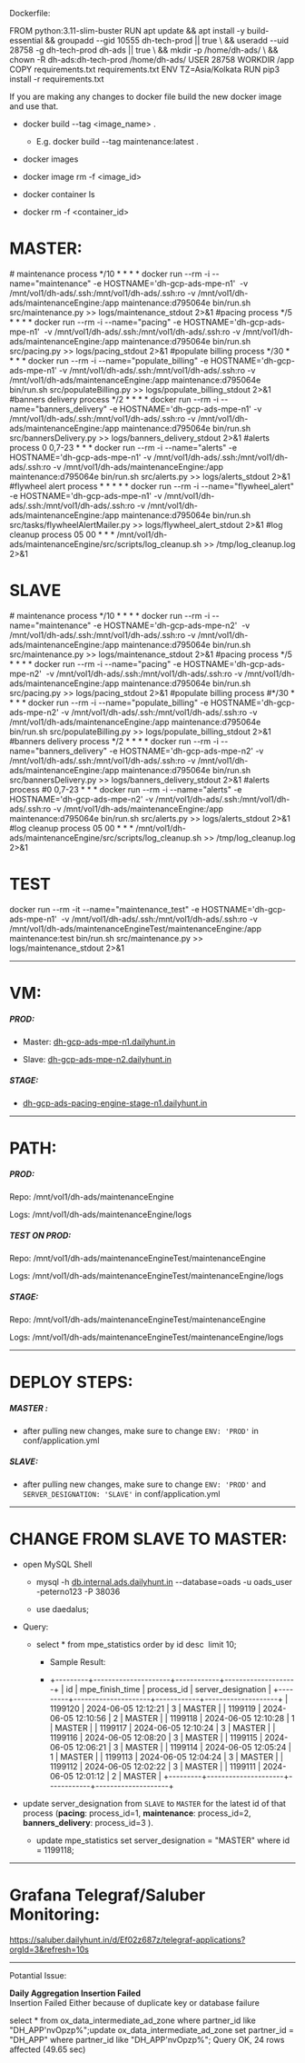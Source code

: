 Dockerfile:

FROM python:3.11-slim-buster RUN apt update && apt install -y
build-essential && groupadd \--gid 10555 dh-tech-prod \|\| true \\ &&
useradd \--uid 28758 -g dh-tech-prod dh-ads \|\| true \\ && mkdir -p
/home/dh-ads/ \\ && chown -R dh-ads:dh-tech-prod /home/dh-ads/ USER
28758 WORKDIR /app COPY requirements.txt requirements.txt ENV
TZ=Asia/Kolkata RUN pip3 install -r requirements.txt

If you are making any changes to docker file build the new docker image
and use that.

- docker build \--tag \<image_name\> .

  - E.g. docker build \--tag maintenance:latest .

<!-- -->

- docker images

- docker image rm -f \<image_id\>

<!-- -->

- docker container ls

- docker rm -f \<container_id\> 

# MASTER:

\# maintenance process \*/10 \* \* \* \* docker run \--rm -i
\--name=\"maintenance\" -e HOSTNAME=\'dh-gcp-ads-mpe-n1\'  -v
/mnt/vol1/dh-ads/.ssh:/mnt/vol1/dh-ads/.ssh:ro -v
/mnt/vol1/dh-ads/maintenanceEngine:/app maintenance:d795064e bin/run.sh
src/maintenance.py \>\> logs/maintenance_stdout 2\>&1 #pacing process
\*/5 \* \* \* \* docker run \--rm -i \--name=\"pacing\" -e
HOSTNAME=\'dh-gcp-ads-mpe-n1\'  -v
/mnt/vol1/dh-ads/.ssh:/mnt/vol1/dh-ads/.ssh:ro -v
/mnt/vol1/dh-ads/maintenanceEngine:/app maintenance:d795064e bin/run.sh
src/pacing.py \>\> logs/pacing_stdout 2\>&1 #populate billing process
\*/30 \* \* \* \* docker run \--rm -i \--name=\"populate_billing\" -e
HOSTNAME=\'dh-gcp-ads-mpe-n1\' -v
/mnt/vol1/dh-ads/.ssh:/mnt/vol1/dh-ads/.ssh:ro -v
/mnt/vol1/dh-ads/maintenanceEngine:/app maintenance:d795064e bin/run.sh
src/populateBilling.py \>\> logs/populate_billing_stdout 2\>&1 #banners
delivery process \*/2 \* \* \* \* docker run \--rm -i
\--name=\"banners_delivery\" -e HOSTNAME=\'dh-gcp-ads-mpe-n1\' -v
/mnt/vol1/dh-ads/.ssh:/mnt/vol1/dh-ads/.ssh:ro -v
/mnt/vol1/dh-ads/maintenanceEngine:/app maintenance:d795064e bin/run.sh
src/bannersDelivery.py \>\> logs/banners_delivery_stdout 2\>&1 #alerts
process 0 0,7-23 \* \* \* docker run \--rm -i \--name=\"alerts\" -e
HOSTNAME=\'dh-gcp-ads-mpe-n1\' -v
/mnt/vol1/dh-ads/.ssh:/mnt/vol1/dh-ads/.ssh:ro -v
/mnt/vol1/dh-ads/maintenanceEngine:/app maintenance:d795064e bin/run.sh
src/alerts.py \>\> logs/alerts_stdout 2\>&1 #flywheel alert process \*
\* \* \* \* docker run \--rm -i \--name=\"flywheel_alert\" -e
HOSTNAME=\'dh-gcp-ads-mpe-n1\' -v
/mnt/vol1/dh-ads/.ssh:/mnt/vol1/dh-ads/.ssh:ro -v
/mnt/vol1/dh-ads/maintenanceEngine:/app maintenance:d795064e bin/run.sh
src/tasks/flywheelAlertMailer.py \>\> logs/flywheel_alert_stdout 2\>&1
#log cleanup process 05 00 \* \* \*
/mnt/vol1/dh-ads/maintenanceEngine/src/scripts/log_cleanup.sh \>\>
/tmp/log_cleanup.log 2\>&1

# SLAVE

\# maintenance process \*/10 \* \* \* \* docker run \--rm -i
\--name=\"maintenance\" -e HOSTNAME=\'dh-gcp-ads-mpe-n2\'  -v
/mnt/vol1/dh-ads/.ssh:/mnt/vol1/dh-ads/.ssh:ro -v
/mnt/vol1/dh-ads/maintenanceEngine:/app maintenance:d795064e bin/run.sh
src/maintenance.py \>\> logs/maintenance_stdout 2\>&1 #pacing process
\*/5 \* \* \* \* docker run \--rm -i \--name=\"pacing\" -e
HOSTNAME=\'dh-gcp-ads-mpe-n2\'  -v
/mnt/vol1/dh-ads/.ssh:/mnt/vol1/dh-ads/.ssh:ro -v
/mnt/vol1/dh-ads/maintenanceEngine:/app maintenance:d795064e bin/run.sh
src/pacing.py \>\> logs/pacing_stdout 2\>&1 #populate billing process
#\*/30 \* \* \* \* docker run \--rm -i \--name=\"populate_billing\" -e
HOSTNAME=\'dh-gcp-ads-mpe-n2\' -v
/mnt/vol1/dh-ads/.ssh:/mnt/vol1/dh-ads/.ssh:ro -v
/mnt/vol1/dh-ads/maintenanceEngine:/app maintenance:d795064e bin/run.sh
src/populateBilling.py \>\> logs/populate_billing_stdout 2\>&1 #banners
delivery process \*/2 \* \* \* \* docker run \--rm -i
\--name=\"banners_delivery\" -e HOSTNAME=\'dh-gcp-ads-mpe-n2\' -v
/mnt/vol1/dh-ads/.ssh:/mnt/vol1/dh-ads/.ssh:ro -v
/mnt/vol1/dh-ads/maintenanceEngine:/app maintenance:d795064e bin/run.sh
src/bannersDelivery.py \>\> logs/banners_delivery_stdout 2\>&1 #alerts
process #0 0,7-23 \* \* \* docker run \--rm -i \--name=\"alerts\" -e
HOSTNAME=\'dh-gcp-ads-mpe-n2\' -v
/mnt/vol1/dh-ads/.ssh:/mnt/vol1/dh-ads/.ssh:ro -v
/mnt/vol1/dh-ads/maintenanceEngine:/app maintenance:d795064e bin/run.sh
src/alerts.py \>\> logs/alerts_stdout 2\>&1 #log cleanup process 05 00
\* \* \* /mnt/vol1/dh-ads/maintenanceEngine/src/scripts/log_cleanup.sh
\>\> /tmp/log_cleanup.log 2\>&1

# TEST

docker run \--rm -it \--name=\"maintenance_test\" -e
HOSTNAME=\'dh-gcp-ads-mpe-n1\'  -v
/mnt/vol1/dh-ads/.ssh:/mnt/vol1/dh-ads/.ssh:ro -v
/mnt/vol1/dh-ads/maintenanceEngineTest/maintenanceEngine:/app
maintenance:test bin/run.sh src/maintenance.py \>\>
logs/maintenance_stdout 2\>&1

------------------------------------------------------------------------

# VM:

##### PROD:

- Master:
  [dh-gcp-ads-mpe-n1.dailyhunt.in](http://dh-gcp-ads-mpe-n1.dailyhunt.in)

- Slave:
  [dh-gcp-ads-mpe-n2.dailyhunt.in](http://dh-gcp-ads-mpe-n2.dailyhunt.in)

##### STAGE:

- [dh-gcp-ads-pacing-engine-stage-n1.dailyhunt.in](http://dh-gcp-ads-pacing-engine-stage-n1.dailyhunt.in)

------------------------------------------------------------------------

# PATH:

##### PROD:

Repo: /mnt/vol1/dh-ads/maintenanceEngine

Logs: /mnt/vol1/dh-ads/maintenanceEngine/logs

##### TEST ON PROD:

Repo: /mnt/vol1/dh-ads/maintenanceEngineTest/maintenanceEngine

Logs: /mnt/vol1/dh-ads/maintenanceEngineTest/maintenanceEngine/logs

##### STAGE:

Repo: /mnt/vol1/dh-ads/maintenanceEngineTest/maintenanceEngine

Logs: /mnt/vol1/dh-ads/maintenanceEngineTest/maintenanceEngine/logs

------------------------------------------------------------------------

# DEPLOY STEPS:

##### MASTER :

- after pulling new changes, make sure to change `ENV: 'PROD'` in
  conf/application.yml

##### SLAVE:

- after pulling new changes, make sure to change `ENV: 'PROD'` and
  `SERVER_DESIGNATION: 'SLAVE'` in conf/application.yml

------------------------------------------------------------------------

# CHANGE FROM SLAVE TO MASTER:

- open MySQL Shell

  - mysql -h
    [db.internal.ads.dailyhunt.in](http://db.internal.ads.dailyhunt.in)
    \--database=oads -u oads_user -peterno123 -P 38036

  - use daedalus;

- Query:

  - select \* from mpe_statistics order by id desc  limit 10;

    - Sample Result:

    - +\-\-\-\-\-\-\-\--+\-\-\-\-\-\-\-\-\-\-\-\-\-\-\-\-\-\-\-\--+\-\-\-\-\-\-\-\-\-\-\--+\-\-\-\-\-\-\-\-\-\-\-\-\-\-\-\-\-\-\--+
      \| id \| mpe_finish_time \| process_id \| server_designation \|
      +\-\-\-\-\-\-\-\--+\-\-\-\-\-\-\-\-\-\-\-\-\-\-\-\-\-\-\-\--+\-\-\-\-\-\-\-\-\-\-\--+\-\-\-\-\-\-\-\-\-\-\-\-\-\-\-\-\-\-\--+
      \| 1199120 \| 2024-06-05 12:12:21 \| 3 \| MASTER \| \| 1199119 \|
      2024-06-05 12:10:56 \| 2 \| MASTER \| \| 1199118 \| 2024-06-05
      12:10:28 \| 1 \| MASTER \| \| 1199117 \| 2024-06-05 12:10:24 \| 3
      \| MASTER \| \| 1199116 \| 2024-06-05 12:08:20 \| 3 \| MASTER \|
      \| 1199115 \| 2024-06-05 12:06:21 \| 3 \| MASTER \| \| 1199114 \|
      2024-06-05 12:05:24 \| 1 \| MASTER \| \| 1199113 \| 2024-06-05
      12:04:24 \| 3 \| MASTER \| \| 1199112 \| 2024-06-05 12:02:22 \| 3
      \| MASTER \| \| 1199111 \| 2024-06-05 12:01:12 \| 2 \| MASTER \|
      +\-\-\-\-\-\-\-\--+\-\-\-\-\-\-\-\-\-\-\-\-\-\-\-\-\-\-\-\--+\-\-\-\-\-\-\-\-\-\-\--+\-\-\-\-\-\-\-\-\-\-\-\-\-\-\-\-\-\-\--+

- update server_designation from `SLAVE` to `MASTER` for the latest id
  of that process (**pacing**: process_id=1, **maintenance**:
  process_id=2, **banners_delivery**: process_id=3 ).

  - update mpe_statistics set server_designation = \"MASTER\" where id =
    1199118;

------------------------------------------------------------------------

# Grafana Telegraf/Saluber Monitoring:

<https://saluber.dailyhunt.in/d/Ef02z687z/telegraf-applications?orgId=3&refresh=10s>

------------------------------------------------------------------------

Potantial Issue:

**Daily Aggregation Insertion Failed**\
Insertion Failed Either because of duplicate key or database failure

select \* from ox_data_intermediate_ad_zone where partner_id like
\"DH_APP\'nvOpzp%\";update ox_data_intermediate_ad_zone set partner_id =
\"DH_APP\" where partner_id like \"DH_APP\'nvOpzp%\"; Query OK, 24 rows
affected (49.65 sec)
